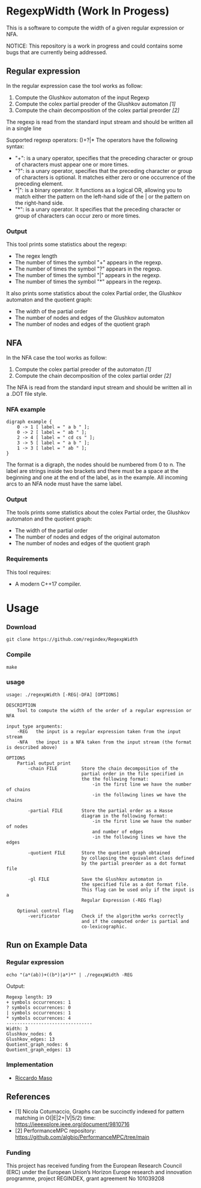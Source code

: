 # RegexpWidth (Work In Progess)
This is a software to compute the width of a given regular expression or NFA.

NOTICE: This repository is a work in progress and could contains some bugs that are currently being addressed.

## Regular expression

In the regular expression case the tool works as follow:
1. Compute the Glushkov automaton of the input Regexp
2. Compute the colex partial preoder of the Glushkov automaton <cite>[1]</cite>
3. Compute the chain decomposition of the colex partial preorder <cite>[2]</cite>

The regexp is read from the standard input stream and should be written all in a single line

Supported regexp operators: ()+?|*
The operators have the following syntax:
- "+": is a unary operator, specifies that the preceding character or group of characters 
must appear one or more times.
- "?": is a unary operator, specifies that the preceding character or group of characters is 
optional. It matches either zero or one occurrence of the preceding element.
- "|": is a binary operator. It functions as a logical OR, allowing you to match either the 
pattern on the left-hand side of the | or the pattern on the right-hand side.
- "*": is a unary operator. It specifies that the preceding character or group of characters 
can occur zero or more times. 

### Output 

This tool prints some statistics about the regexp:

* The regex length
* The number of times the symbol "+" appears in the regexp.
* The number of times the symbol "?" appears in the regexp.
* The number of times the symbol "|" appears in the regexp.
* The number of times the symbol "*" appears in the regexp. 

It also prints some statistics about the colex Partial order, the Glushkov automaton and the quotient graph:

* The width of the partial order
* The number of nodes and edges of the Glushkov automaton
* The number of nodes and edges of the quotient graph

## NFA

In the NFA case the tool works as follow:
1. Compute the colex partial preoder of the automaton <cite>[1]</cite>
2. Compute the chain decomposition of the colex partial order <cite>[2]</cite>

The NFA is read from the standard input stream and should be written all in a .DOT file style.

### NFA example

```
digraph example { 
    0 -> 1 [ label = " a b " ];
    0 -> 2 [ label = " ab " ];
    2 -> 4 [ label = " cd cs " ];
    3 -> 5 [ label = " a b " ];
    1 -> 3 [ label = " ab " ];
}
```

The format is a digraph, the nodes should be numbered from 0 to n. The label are strings inside two brackets and there must be a space at the beginning and one at the end of the label, as in the example.
All incoming arcs to an NFA node must have the same label.

### Output 

The tools prints some statistics about the colex Partial order, the Glushkov automaton and the quotient graph:

* The width of the partial order
* The number of nodes and edges of the original automaton
* The number of nodes and edges of the quotient graph

### Requirements

This tool requires:
* A modern C++17 compiler.

# Usage

### Download
```
git clone https://github.com/regindex/RegexpWidth
```
### Compile
```
make
```

### usage

```
usage: ./regexpWidth [-REG|-DFA] [OPTIONS]

DESCRIPTION
    Tool to compute the width of the order of a regular expression or NFA

input type arguments:
    -REG   the input is a regular expression taken from the input stream
    -NFA   the input is a NFA taken from the input stream (the format is described above)

OPTIONS
    Partial output print
        -chain FILE         Store the chain decomposition of the 
                            partial order in the file specified in
                            the the following format:     
                                -in the first line we have the number of chains
                                -in the following lines we have the chains

        -partial FILE       Store the partial order as a Hasse
                            diagram in the following format:
                                -in the first line we have the number of nodes
                                and number of edges
                                -in the following lines we have the edges

        -quotient FILE      Store the quotient graph obtained 
                            by collapsing the equivalent class defined 
                            by the partial preorder as a dot format file

        -gl FILE            Save the Glushkov automaton in 
                            the specified file as a dot format file.
                            This flag can be used only if the input is a 
                            Regular Expression (-REG flag)

    Optional control flag
        -verificator        Check if the algorithm works correctly 
                            and if the computed order is partial and 
                            co-lexicographic.
```

## Run on Example Data

### Regular expression
```
echo "(a*(ab))+((b*)|a*)*" | ./regexpWidth -REG
```

Output:
```
Regexp length: 19
+ symbols occurrences: 1
? symbols occurrences: 0
| symbols occurrences: 1
* symbols occurrences: 4
--------------------------------
Width: 3
Glushkov_nodes: 6
Glushkov_edges: 13
Quotient_graph_nodes: 6
Quotient_graph_edges: 13
```
### Implementation

* [Riccardo Maso](https://github.com/RiccardoMaso)
## References

- [1] Nicola Cotumaccio, Graphs can be succinctly indexed for pattern matching in O(|E|2+|V|5/2) time: https://ieeexplore.ieee.org/document/9810716
- [2] PerformanceMPC repository: https://github.com/algbio/PerformanceMPC/tree/main


### Funding
This project has received funding from the European Research Council (ERC) under the European Union’s Horizon Europe research and innovation programme, project REGINDEX, grant agreement No 101039208
